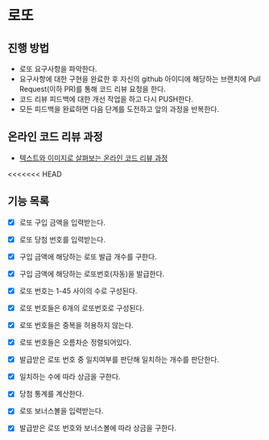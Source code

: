 # 로또
## 진행 방법
* 로또 요구사항을 파악한다.
* 요구사항에 대한 구현을 완료한 후 자신의 github 아이디에 해당하는 브랜치에 Pull Request(이하 PR)를 통해 코드 리뷰 요청을 한다.
* 코드 리뷰 피드백에 대한 개선 작업을 하고 다시 PUSH한다.
* 모든 피드백을 완료하면 다음 단계를 도전하고 앞의 과정을 반복한다.

## 온라인 코드 리뷰 과정
* [텍스트와 이미지로 살펴보는 온라인 코드 리뷰 과정](https://github.com/next-step/nextstep-docs/tree/master/codereview)

<<<<<<< HEAD
## 기능 목록
- [X] 로또 구입 금액을 입력받는다.
- [X] 로또 당첨 번호를 입력받는다.

- [X] 구입 금액에 해당하는 로또 발급 개수를 구한다.
- [X] 구입 금액에 해당하는 로또번호(자동)을 발급한다.

- [X] 로또 번호는 1-45 사이의 수로 구성된다.
- [X] 로또 번호들은 6개의 로또번호로 구성된다.
- [X] 로또 번호들은 중복을 허용하지 않는다.
- [X] 로또 번호들은 오름차순 정렬되어있다.

- [X] 발급받은 로또 번호 중 일치여부를 판단해 일치하는 개수를 판단한다.
- [X] 일치하는 수에 따라 상금을 구한다.
- [X] 당첨 통계를 계산한다.

- [X] 로또 보너스볼을 입력받는다.
- [X] 발급받은 로또 번호와 보너스볼에 따라 상금을 구한다.